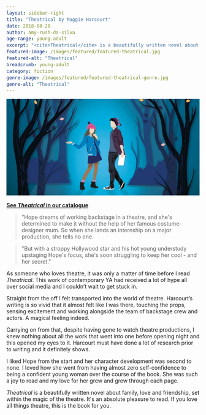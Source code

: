 ```yaml
---
layout: sidebar-right
title: "Theatrical by Maggie Harcourt"
date: 2018-08-28
author: amy-rush-da-silva
age-range: young-adult
excerpt: "<cite>Theatrical</cite> is a beautifully written novel about family, love and friendship, set within the magic of the theatre."
featured-image: /images/featured/featured-theatrical.jpg
featured-alt: "Theatrical"
breadcrumb: young-adult
category: fiction
genre-image: /images/featured/featured-theatrical-genre.jpg
genre-alt: "Theatrical"
---
```


![Theatrical](/images/featured/featured-theatrical.jpg)

**[See <cite>Theatrical</cite> in our catalogue](https://suffolk.spydus.co.uk/cgi-bin/spydus.exe/ENQ/OPAC/BIBENQ?BRN=2390430)**

> "Hope dreams of working backstage in a theatre, and she's determined to make it without the help of her famous costume-designer mum. So when she lands an internship on a major production, she tells no one.

> "But with a stroppy Hollywood star and his hot young understudy upstaging Hope's focus, she's soon struggling to keep her cool - and her secret."

As someone who loves theatre, it was only a matter of time before I read <cite>Theatrical</cite>. This work of contemporary YA had received a lot of hype all over social media and I couldn’t wait to get stuck in.

Straight from the off I felt transported into the world of theatre. Harcourt’s writing is so vivid that it almost felt like I was there, touching the props, sensing excitement and working alongside the team of backstage crew and actors. A magical feeling indeed.

Carrying on from that, despite having gone to watch theatre productions, I knew nothing about all the work that went into one before opening night and this opened my eyes to it. Harcourt must have done a lot of research prior to writing and it definitely shows.

I liked Hope from the start and her character development was second to none. I loved how she went from having almost zero self-confidence to being a confident young woman over the course of the book. She was such a joy to read and my love for her grew and grew through each page.

<cite>Theatrical</cite> is a beautifully written novel about family, love and friendship, set within the magic of the theatre. It's an absolute pleasure to read. If you love all things theatre, this is the book for you.
